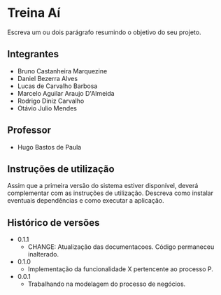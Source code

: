 # Treina Aí

Escreva um ou dois  parágrafo resumindo o objetivo do seu projeto.

## Integrantes

* Bruno Castanheira Marquezine
* Daniel Bezerra Alves
* Lucas de Carvalho Barbosa
* Marcelo Aguilar Araujo D'Almeida
* Rodrigo Diniz Carvalho
* Otávio Julio Mendes

## Professor

* Hugo Bastos de Paula

## Instruções de utilização

Assim que a primeira versão do sistema estiver disponível, deverá complementar com as instruções de utilização. Descreva como instalar eventuais dependências e como executar a aplicação.

## Histórico de versões

* 0.1.1
    * CHANGE: Atualização das documentacoes. Código permaneceu inalterado.
* 0.1.0
    * Implementação da funcionalidade X pertencente ao processo P.
* 0.0.1
    * Trabalhando na modelagem do processo de negócios.

